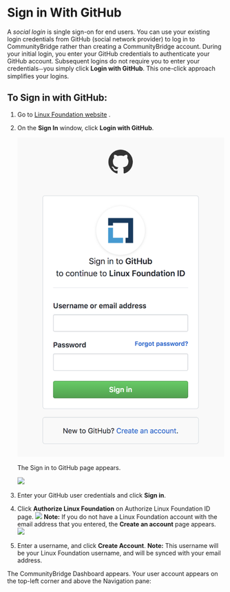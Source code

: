 # Sign in With GitHub

A _social login_ is single sign-on for end users. You can use your existing login credentials from GitHub \(social network provider\) to log in to CommunityBridge rather than creating a CommunityBridge account. During your initial login, you enter your GitHub credentials to authenticate your GitHub account. Subsequent logins do not require you to enter your credentials⏤you simply click **Login with GitHub**. This one-click approach simplifies your logins.

## To Sign in with GitHub: <a id="to-log-in-with-github"></a>

1. Go to [Linux Foundation website](https://lfx.platform.linuxfoundation.org/) .
2. On the **Sign In** window, click **Login with GitHub**.  
 

   ![Create Account](../../.gitbook/assets/screen-shot-2020-05-04-at-7.21.17-pm.png)

   The Sign in to GitHub page appears.

   ​![](https://firebasestorage.googleapis.com/v0/b/gitbook-28427.appspot.com/o/assets%2F-LuGl2w4LzPpYJ8jx5ae%2F-M4N5Ixsz6n_niWmmhI0%2F-M4NBPV7ZFbtuDMXmq76%2Fsign%20in%20to%20github.png?alt=media&token=1b4855b1-66c9-412b-b0bb-5d05bed3f732)

3. Enter your GitHub user credentials and click **Sign in**.
4. Click **Authorize Linux Foundation** on Authorize Linux Foundation ID page. ![](https://firebasestorage.googleapis.com/v0/b/gitbook-28427.appspot.com/o/assets%2F-LuGl2w4LzPpYJ8jx5ae%2F-M4N5Ixsz6n_niWmmhI0%2F-M4NDI5sPEjI9_9-pL8B%2Fgithub%20authorization.png?alt=media&token=11155e3b-7cb5-4b60-9da2-d4c8f7b9b812)  **Note:** If you do not have a Linux Foundation account with the email address that you entered, the **Create an account** page appears.  ![](https://firebasestorage.googleapis.com/v0/b/gitbook-28427.appspot.com/o/assets%2F-LuGl2w4LzPpYJ8jx5ae%2F-M4N5Ixsz6n_niWmmhI0%2F-M4NACUStDcTiRGz08oD%2Fcreate%20an%20account%20username.png?alt=media&token=d5eaf448-1cc1-4c9e-a00f-0e56f41ff3d8)
5. Enter a username, and click **Create Account**. **Note:** This username will be your Linux Foundation username, and will be synced with your email address.

The CommunityBridge Dashboard appears. Your user account appears on the top-left corner and above the Navigation pane:




